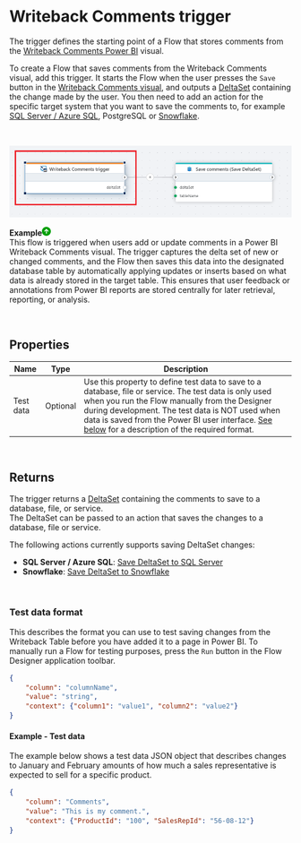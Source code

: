 # Writeback Comments trigger

The trigger defines the starting point of a Flow that stores comments from the [Writeback Comments Power BI](../../../PowerBI/writeback-comments/overview.md) visual.

To create a Flow that saves comments from the Writeback Comments visual, add this trigger. It starts the Flow when the user presses the `Save` button in the [Writeback Comments visual](../../../PowerBI/writeback-comments/overview.md), and outputs a [DeltaSet](../../api-reference/built-in-types/deltaset.md) containing the change made by the user. You then need to add an action for the specific target system that you want to save the comments to, for example [SQL Server / Azure SQL](../../actions/sql-server/save-deltaset.md), PostgreSQL or [Snowflake](../../actions/snowflake/save-deltaset.md).

<br/>

![img](/images/flow/powerbi-writeback-comments-trigger.png)

**Example**![img](/images/strz.jpg)  
This flow is triggered when users add or update comments in a Power BI Writeback Comments visual. The trigger captures the delta set of new or changed comments, and the Flow then saves this data into the designated database table by automatically applying updates or inserts based on what data is already stored in the target table. This ensures that user feedback or annotations from Power BI reports are stored centrally for later retrieval, reporting, or analysis.

<br/>

## Properties
| Name            | Type            | Description                               |
|-----------------|-----------------|-------------------------------------------|
| Test data       | Optional        | Use this property to define test data to save to a database, file or service. The test data is only used when you run the Flow manually from the Designer during development. The test data is NOT used when data is saved from the Power BI user interface. [See below](#test-data-format) for a description of the required format. | 
<br/>

## Returns
The trigger returns a [DeltaSet](../../api-reference/built-in-types/deltaset.md) containing the comments to save to a database, file, or service.  
The DeltaSet can be passed to an action that saves the changes to a database, file or service.  

The following actions currently supports saving DeltaSet changes:  
- **SQL Server / Azure SQL**: [Save DeltaSet to SQL Server](../../actions/sql-server/save-deltaset.md)  
- **Snowflake**: [Save DeltaSet to Snowflake](../../actions/snowflake/save-deltaset.md)

<br/>

### Test data format
This describes the format you can use to test saving changes from the Writeback Table before you have added it to a page in Power BI.
To manually run a Flow for testing purposes, press the `Run` button in the Flow Designer application toolbar.  

```json
{    
    "column": "columnName",
    "value": "string",
    "context": {"column1": "value1", "column2": "value2"}    
}
```

#### Example - Test data
The example below shows a test data JSON object that describes changes to January and February amounts of how much a sales representative is expected to sell for a specific product.
```json
{    
    "column": "Comments",
    "value": "This is my comment.",
    "context": {"ProductId": "100", "SalesRepId": "56-08-12"}
}
```